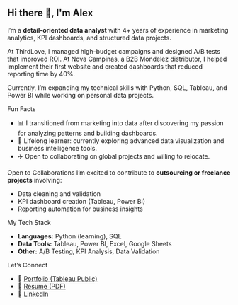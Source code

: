 ## Hi there 👋, I'm Alex 

I’m a **detail-oriented data analyst** with 4+ years of experience in marketing analytics, KPI dashboards, and structured data projects.  

At ThirdLove, I managed high-budget campaigns and designed A/B tests that improved ROI. At Nova Campinas, a B2B Mondelez distributor, I helped implement their first website and created dashboards that reduced reporting time by 40%.  

Currently, I’m expanding my technical skills with Python, SQL, Tableau, and Power BI while working on personal data projects.



Fun Facts
- 📊 I transitioned from marketing into data after discovering my passion for analyzing patterns and building dashboards.  
- 🌱 Lifelong learner: currently exploring advanced data visualization and business intelligence tools.  
- ✈️ Open to collaborating on global projects and willing to relocate.  



Open to Collaborations
I’m excited to contribute to **outsourcing or freelance projects** involving:
- Data cleaning and validation
- KPI dashboard creation (Tableau, Power BI)
- Reporting automation for business insights



My Tech Stack
- **Languages:** Python (learning), SQL
- **Data Tools:** Tableau, Power BI, Excel, Google Sheets
- **Other:** A/B Testing, KPI Analysis, Data Validation



Let’s Connect
- 📂 [Portfolio (Tableau Public)](https://public.tableau.com/app/profile/alexandra.salazar2701/vizzes)
- 📄 [Resume (PDF)](https://github.com/alexandra-salazar/alexandra-salazar/blob/main/_Alexandra%20Salazar%20Resume.pdf)
- 💼 [LinkedIn](https://www.linkedin.com/in/alexandra-salazar-335404b0/)
